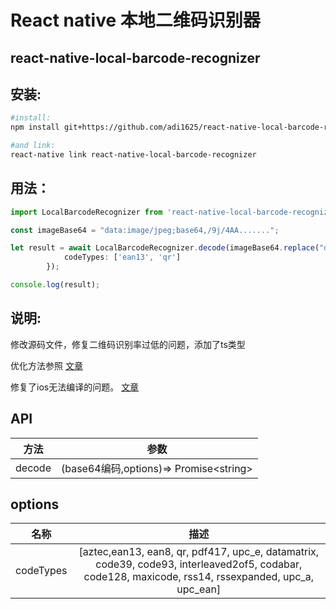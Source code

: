 ﻿# React native 本地二维码识别器

## react-native-local-barcode-recognizer

## 安装:
```bash
#install:
npm install git+https://github.com/adi1625/react-native-local-barcode-recognizer.git

#and link:
react-native link react-native-local-barcode-recognizer

```

## 用法：

```typescript 
import LocalBarcodeRecognizer from 'react-native-local-barcode-recognizer';

const imageBase64 = "data:image/jpeg;base64,/9j/4AA.......";

let result = await LocalBarcodeRecognizer.decode(imageBase64.replace("data:image/jpeg;base64,",""), {
            codeTypes: ['ean13', 'qr']
        });

console.log(result);

```

## 说明:
修改源码文件，修复二维码识别率过低的问题，添加了ts类型

优化方法参照 [文章](https://blog.csdn.net/sinat_31231955/article/details/88074422)

修复了ios无法编译的问题。 [文章](https://github.com/KirillPopovsky/react-native-local-barcode-recognizer/commit/47cca87c16549213c29f549fa986ed687f451981)

## API
| 方法 | 参数 |
|:----:|:----:|
| decode | (base64编码,options)=> Promise\<string>  |


## options
| 名称 | 描述 |
|:----:|:----:|
| codeTypes  |[aztec,ean13, ean8, qr, pdf417, upc_e, datamatrix, code39, code93, interleaved2of5, codabar, code128, maxicode, rss14, rssexpanded, upc_a, upc_ean] |
